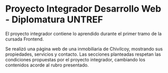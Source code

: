 # Proyecto Integrador Desarrollo Web - Diplomatura UNTREF

El proyecto integrador contiene lo aprendido durante el primer tramo de la cursada Frontend.

Se realizó una página web de una inmobiliaria de Chivilcoy, mostrando sus propiedades, servicios y contacto. Las secciones planteadas respetan las condiciones propuestas por el proyecto integrador, cambiando los contenidos acorde al rubro presentado.

